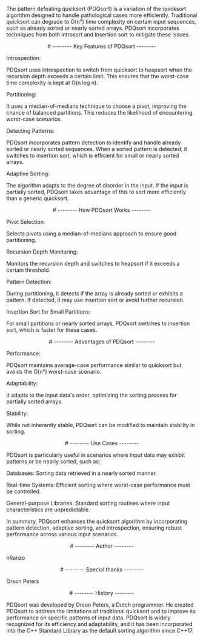 The pattern defeating quicksort (PDQsort) is a variation of the quicksort algorithm designed to handle pathological cases more efficiently. Traditional quicksort can degrade to O(n²) time complexity on certain input sequences, such as already sorted or nearly sorted arrays. PDQsort incorporates techniques from both introsort and insertion sort to mitigate these issues.

<div style="text-align: center;">
# --------  Key Features of PDQsort  --------
</div>

Introspection:

PDQsort uses introspection to switch from quicksort to heapsort when the recursion depth exceeds a certain limit. This ensures that the worst-case time complexity is kept at O(n log n).

Partitioning:

It uses a median-of-medians technique to choose a pivot, improving the chance of balanced partitions. This reduces the likelihood of encountering worst-case scenarios.

Detecting Patterns:

PDQsort incorporates pattern detection to identify and handle already sorted or nearly sorted sequences. When a sorted pattern is detected, it switches to insertion sort, which is efficient for small or nearly sorted arrays.

Adaptive Sorting:

The algorithm adapts to the degree of disorder in the input. If the input is partially sorted, PDQsort takes advantage of this to sort more efficiently than a generic quicksort.

<div style="text-align: center;">
# --------  How PDQsort Works  --------
</div>

Pivot Selection:

Selects pivots using a median-of-medians approach to ensure good partitioning.

Recursion Depth Monitoring:

Monitors the recursion depth and switches to heapsort if it exceeds a certain threshold.

Pattern Detection:

During partitioning, it detects if the array is already sorted or exhibits a pattern. If detected, it may use insertion sort or avoid further recursion.

Insertion Sort for Small Partitions:

For small partitions or nearly sorted arrays, PDQsort switches to insertion sort, which is faster for these cases.

<div style="text-align: center;">
# --------  Advantages of PDQsort  --------
</div>

Performance:

PDQsort maintains average-case performance similar to quicksort but avoids the O(n²) worst-case scenario.

Adaptability:

It adapts to the input data's order, optimizing the sorting process for partially sorted arrays.

Stability:

While not inherently stable, PDQsort can be modified to maintain stability in sorting.

<div style="text-align: center;">
# --------  Use Cases  --------
</div>

PDQsort is particularly useful in scenarios where input data may exhibit patterns or be nearly sorted, such as:

Databases:
Sorting data retrieved in a nearly sorted manner.

Real-time Systems:
Efficient sorting where worst-case performance must be controlled.

General-purpose Libraries:
Standard sorting routines where input characteristics are unpredictable.

In summary, PDQsort enhances the quicksort algorithm by incorporating pattern detection, adaptive sorting, and introspection, ensuring robust performance across various input scenarios.

<div style="text-align: center;">
# --------  Author  --------
</div>

nRanzo

<div style="text-align: center;">
# --------  Special thanks  --------
</div>

Orson Peters

<div style="text-align: center;">
# --------  History  --------
</div>

PDQsort was developed by Orson Peters, a Dutch programmer. He created PDQsort to address the limitations of traditional quicksort and to improve its performance on specific patterns of input data. PDQsort is widely recognized for its efficiency and adaptability, and it has been incorporated into the C++ Standard Library as the default sorting algorithm since C++17.
